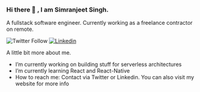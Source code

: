 ### Hi there 👋 , I am Simranjeet Singh.
A fullstack software engineer. Currently working as a freelance contractor on remote.

![Twitter Follow](https://img.shields.io/twitter/follow/singhs020?label=Follow)
[![Linkedin](https://img.shields.io/badge/-Simranjeet-blue?style=flat-square&logo=Linkedin&logoColor=white&link=https://www.linkedin.com/in/simranjeetsingh001/)](https://www.linkedin.com/in/simranjeetsingh001/)

A little bit more about me.

- I’m currently working on building stuff for serverless architectures
- I’m currently learning React and React-Native
- How to reach me: Contact via Twitter or Linkedin. You can also visit my website for more info

